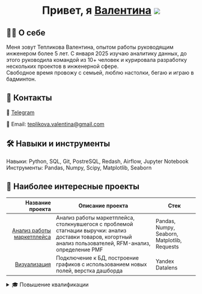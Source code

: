 <h1 align="center">Привет, я  <a href="https://daniilshat.ru/" target="_blank">Валентина</a> 
<img src="https://github.com/blackcater/blackcater/raw/main/images/Hi.gif" height="32"/></h1>

## 👨‍💻 О себе

Меня зовут Тепликова Валентина, опытом работы руководящим инженером более 5 лет. 
С января 2025 изучаю аналитику данных, до этого руководила командой из 10+ человек и курировала разработку нескольких проектов в инженерной сфере.  
Свободное время провожу с семьей, люблю настолки, бегаю и играю в бадминтон.
<!-- Люблю решать задачи на логику на CodeWars, LeetCode, предпочитаю принимать решения на основе данных. -->

## 🔗 Контакты

📲 [Telegram](https://t.me/liwwol) 
<!-- 💻 [LinkedIn](https://linkedin.com/in/yourprofile) -->
📧 Email: teplikova.valentina@gmail.com

## 🛠️ Навыки и инструменты 

Навыки: Python, SQL, Git, PostreSQL, Redash, Airflow, Jupyter Notebook  
Инструменты: Pandas, Numpy, Scipy, Matplotlib, Seaborn


## 📖 Наиболее интересные проекты

| Название проекта | Описание проекта | Стек |
|-------------------------:|------------------|------|
| [Анализ работы маркетплейса](https://github.com/valentina-tvi/Analysis_of_marketplace_operations) |  Анализ работы маркетплейса, столкнувшегося с проблемой стагнации выручки: анализ доставки товаров, когортный анализ пользователей, RFM-анализ, определение PMF | Pandas, Numpy, Seaborn, Matplotlib, Requests |
| [Визуализация](https://datalens.ru/h37jipgxkhgg2) | Подключение к БД, построение графиков с использованием новых полей, верстка дашборда | Yandex Datalens |


<!-- | Проекты SQL| Решение задач по группировке, агрегатным функциям, объединению таблиц, преобразованию типов данных, подзапросам, представлениям, созданию таблиц, ETL(Python+SQL), оконным функциям, визуализации в Redash | SQL | -->


<details>
    <summary>🎓 Повышение квалификации</summary>
    <p>

<img src="https://github.com/valentina-tvi/valentina-tvi/blob/main/Sertif_data_analist.jpg" 
     alt="Сертификат Аналитик данных"
     width="700"
     height="500"
     loading="lazy"
     decoding="async">  
Сертификат доступен по ссылке https://lab.karpov.courses/certificate/2952111a-1f2f-4edf-b72f-03df800cacdf/      
        
</details>

<!-- дальше текст-->
